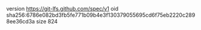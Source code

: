 version https://git-lfs.github.com/spec/v1
oid sha256:6786e082bd3fb5fe771b09b4e3f130379055695cd6f75eb2220c2898ee36cd3a
size 824
